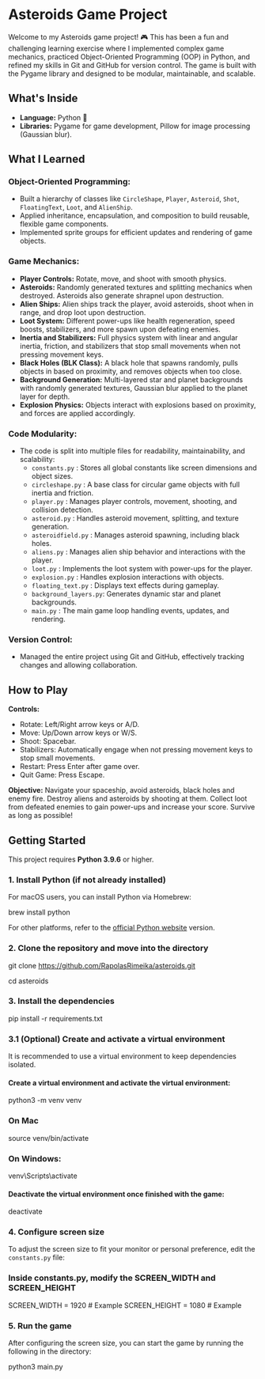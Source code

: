 # Asteroids Game Project

Welcome to my Asteroids game project! 🎮 This has been a fun and challenging learning exercise where I implemented complex game mechanics, practiced Object-Oriented Programming (OOP) in Python, and refined my skills in Git and GitHub for version control. The game is built with the Pygame library and designed to be modular, maintainable, and scalable.

## What's Inside

- **Language:** Python 🐍
- **Libraries:** Pygame for game development, Pillow for image processing (Gaussian blur).

## What I Learned

### Object-Oriented Programming:
- Built a hierarchy of classes like `CircleShape`, `Player`, `Asteroid`, `Shot`, `FloatingText`, `Loot`, and `AlienShip`.
- Applied inheritance, encapsulation, and composition to build reusable, flexible game components.
- Implemented sprite groups for efficient updates and rendering of game objects.

### Game Mechanics:
- **Player Controls:** 
    Rotate, move, and shoot with smooth physics.
- **Asteroids:** 
    Randomly generated textures and splitting mechanics when destroyed. Asteroids also generate shrapnel upon destruction.
- **Alien Ships:** 
    Alien ships track the player, avoid asteroids, shoot when in range, and drop loot upon destruction.
- **Loot System:** 
    Different power-ups like health regeneration, speed boosts, stabilizers, and more spawn upon defeating enemies.
- **Inertia and Stabilizers:** 
    Full physics system with linear and angular inertia, friction, and stabilizers that stop small movements when not pressing movement keys.
- **Black Holes (BLK Class):** 
    A black hole that spawns randomly, pulls objects in based on proximity, and removes objects when too close.
- **Background Generation:** 
    Multi-layered star and planet backgrounds with randomly generated textures, Gaussian blur applied to the planet layer for depth.
- **Explosion Physics:** 
    Objects interact with explosions based on proximity, and forces are applied accordingly.

### Code Modularity:
- The code is split into multiple files for readability, maintainability, and scalability:
  - `constants.py`        : Stores all global constants like screen dimensions and object sizes.
  - `circleshape.py`      : A base class for circular game objects with full inertia and friction.
  - `player.py`           : Manages player controls, movement, shooting, and collision detection.
  - `asteroid.py`         : Handles asteroid movement, splitting, and texture generation.
  - `asteroidfield.py`    : Manages asteroid spawning, including black holes.
  - `aliens.py`           : Manages alien ship behavior and interactions with the player.
  - `loot.py`             : Implements the loot system with power-ups for the player.
  - `explosion.py`        : Handles explosion interactions with objects.
  - `floating_text.py`    : Displays text effects during gameplay.
  - `background_layers.py`: Generates dynamic star and planet backgrounds.
  - `main.py`             : The main game loop handling events, updates, and rendering.

### Version Control:
- Managed the entire project using Git and GitHub, effectively tracking changes and allowing collaboration.

## How to Play

**Controls:**
- Rotate: Left/Right arrow keys or A/D.
- Move: Up/Down arrow keys or W/S.
- Shoot: Spacebar.
- Stabilizers: Automatically engage when not pressing movement keys to stop small movements.
- Restart: Press Enter after game over.
- Quit Game: Press Escape.

**Objective:**
Navigate your spaceship, avoid asteroids, black holes and enemy fire.
Destroy aliens and asteroids by shooting at them. 
Collect loot from defeated enemies to gain power-ups and increase your score. 
Survive as long as possible!

## Getting Started

This project requires **Python 3.9.6** or higher.

### 1. Install Python (if not already installed)

For macOS users, you can install Python via Homebrew:

brew install python

For other platforms, refer to the [official Python website](https://www.python.org/downloads/) version.

### 2. Clone the repository and move into the directory

git clone https://github.com/RapolasRimeika/asteroids.git

cd asteroids

### 3. Install the dependencies

pip install -r requirements.txt

### 3.1 (Optional) Create and activate a virtual environment

It is recommended to use a virtual environment to keep dependencies isolated.

#### Create a virtual environment and activate the virtual environment:
python3 -m venv venv
### On Mac
source venv/bin/activate

### On Windows:
venv\Scripts\activate

#### Deactivate the virtual environment once finished with the game:
deactivate

### 4. Configure screen size

To adjust the screen size to fit your monitor or personal preference, edit the `constants.py` file:

### Inside constants.py, modify the SCREEN_WIDTH and SCREEN_HEIGHT
SCREEN_WIDTH = 1920  # Example
SCREEN_HEIGHT = 1080  # Example

### 5. Run the game

After configuring the screen size, you can start the game by running the following in the directory:

python3 main.py